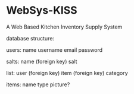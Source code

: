 WebSys-KISS
===========

A Web Based Kitchen Inventory Supply System

database structure:

users:
name
username
email
password

salts:
name (foreign key)
salt

list:
user (foreign key)
item (foreign key)
category

items:
name
type
picture?